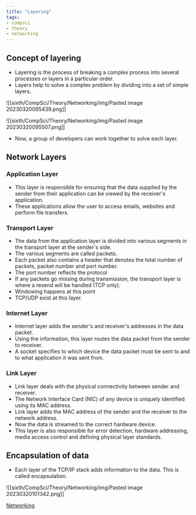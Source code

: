 ```yaml
---
title: "Layering"
tags:
- compsci
- theory
- networking
---
```


## Concept of layering

- Layering is the process of breaking a complex process into several processes or layers in a particular order.
- Layers help to solve a complex problem by dividing into a set of simple layers.

![[sixth/CompSci/Theory/Networking/img/Pasted image 20230320095439.png]]

![[sixth/CompSci/Theory/Networking/img/Pasted image 20230320095507.png]]

- Now, a group of developers can work together to solve each layer. 

## Network Layers

### Application Layer

- This layer is responsible for ensuring that the data supplied by the sender from their application can be viewed by the receiver's application.
- These applications allow the user to access emails, websites and perform file transfers.

### Transport Layer

- The data from the application layer is divided into various segments in the transport layer at the sender's side.
- The various segments are called packets.
- Each packet also contains a header that denotes the total number of packets, packet number and port number. 
- The port number reflects the protocol
-  If any packets go missing during transmission, the transport layer is where a resend will be handled (TCP only).
- Windowing happens at this point
- TCP/UDP exist at this layer.

### Internet Layer

- Internet layer adds the sender's and receiver's addresses in the data packet.
- Using the information, this layer routes the data packet from the sender to receiver.
- A socket specifies to which device the data packet must be sent to and to what application it was sent from.

### Link Layer

- Link layer deals with the physical connectivity between sender and receiver.
- The Network Interface Card (NIC) of any device is uniquely identified using its MAC address.
- Link layer adds the MAC address of the sender and the receiver to the network address.
- Now the data is streamed to the correct hardware device.
- This layer is also responsible for error detection, hardware addressing, media access control and defining physical layer standards.

## Encapsulation of data

- Each layer of the TCP/IP stack adds information to the data. This is called encapsulation.

![[sixth/CompSci/Theory/Networking/img/Pasted image 20230320101342.png]]


[Networking](sixth/CompSci/Theory/Networking/Networking)